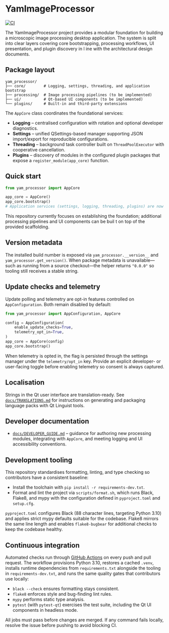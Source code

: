 # YamImageProcessor

[![CI](https://github.com/YamLabs/YamImageProcessor/actions/workflows/ci.yml/badge.svg)](https://github.com/YamLabs/YamImageProcessor/actions/workflows/ci.yml)

The YamImageProcessor project provides a modular foundation for building a microscopic image processing desktop application. The
system is split into clear layers covering core bootstrapping, processing workflows, UI presentation, and plugin discovery in l
ine with the architectural design documents.

## Package layout

```
yam_processor/
├── core/        # Logging, settings, threading, and application bootstrap
├── processing/  # Image processing pipelines (to be implemented)
├── ui/          # Qt-based UI components (to be implemented)
└── plugins/     # Built-in and third-party extensions
```

The `AppCore` class coordinates the foundational services:

* **Logging** – centralised configuration with rotation and optional developer diagnostics.
* **Settings** – unified QSettings-based manager supporting JSON import/export for reproducible configurations.
* **Threading** – background task controller built on `ThreadPoolExecutor` with cooperative cancellation.
* **Plugins** – discovery of modules in the configured plugin packages that expose a `register_module(app_core)` function.

## Quick start

```python
from yam_processor import AppCore

app_core = AppCore()
app_core.bootstrap()
# Application services (settings, logging, threading, plugins) are now ready.
```

This repository currently focuses on establishing the foundation; additional processing pipelines and UI components can be buil
t on top of the provided scaffolding.

## Version metadata

The installed build number is exposed via `yam_processor.__version__` and
`yam_processor.get_version()`. When package metadata is unavailable—such as
running from a source checkout—the helper returns `"0.0.0"` so tooling still
receives a stable string.

## Update checks and telemetry

Update polling and telemetry are opt-in features controlled on
`AppConfiguration`. Both remain disabled by default:

```python
from yam_processor import AppConfiguration, AppCore

config = AppConfiguration(
    enable_update_checks=True,
    telemetry_opt_in=True,
)
app_core = AppCore(config)
app_core.bootstrap()
```

When telemetry is opted in, the flag is persisted through the settings manager
under the `telemetry/opt_in` key. Provide an explicit developer- or user-facing
toggle before enabling telemetry so consent is always captured.

## Localisation

Strings in the Qt user interface are translation-ready.  See
[`docs/TRANSLATIONS.md`](docs/TRANSLATIONS.md) for instructions on generating and
packaging language packs with Qt Linguist tools.

## Developer documentation

- [`docs/DEVELOPER_GUIDE.md`](docs/DEVELOPER_GUIDE.md) – guidance for authoring
  new processing modules, integrating with `AppCore`, and meeting logging and UI
  accessibility conventions.

## Development tooling

This repository standardises formatting, linting, and type checking so
contributors have a consistent baseline:

- Install the toolchain with `pip install -r requirements-dev.txt`.
- Format and lint the project via `scripts/format.sh`, which runs Black,
  Flake8, and mypy with the configuration defined in `pyproject.toml` and
  `setup.cfg`.

`pyproject.toml` configures Black (88 character lines, targeting Python 3.10)
and applies strict mypy defaults suitable for the codebase. Flake8 mirrors the
same line length and enables `flake8-bugbear` for additional checks to keep the
codebase healthy.

## Continuous integration

Automated checks run through [GitHub Actions](.github/workflows/ci.yml) on every
push and pull request. The workflow provisions Python 3.10, restores a cached
`.venv`, installs runtime dependencies from `requirements.txt` alongside the
tooling in `requirements-dev.txt`, and runs the same quality gates that
contributors use locally:

- `black --check` ensures formatting stays consistent.
- `flake8` enforces style and bug-finding lint rules.
- `mypy` performs static type analysis.
- `pytest` (with `pytest-qt`) exercises the test suite, including the Qt UI
  components in headless mode.

All jobs must pass before changes are merged. If any command fails locally,
resolve the issue before pushing to avoid blocking CI.
